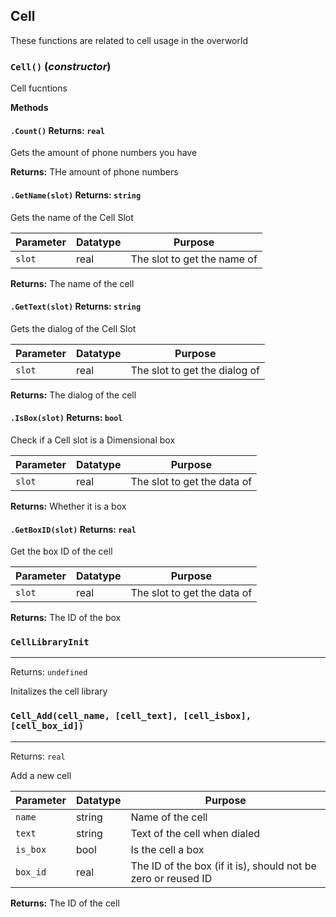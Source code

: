 ## Cell
These functions are related to cell usage in the overworld

### `Cell()` (*constructor*)

Cell fucntions

**Methods**
#### `.Count()` Returns: `real`

Gets the amount of phone numbers you have

**Returns:** THe amount of phone numbers

#### `.GetName(slot)` Returns: `string`

Gets the name of the Cell Slot

| Parameter | Datatype  | Purpose |
|-----------|-----------|---------|
|`slot` |real |The slot to get the name of |

**Returns:** The name of the cell

#### `.GetText(slot)` Returns: `string`

Gets the dialog of the Cell Slot

| Parameter | Datatype  | Purpose |
|-----------|-----------|---------|
|`slot` |real |The slot to get the dialog of |

**Returns:** The dialog of the cell

#### `.IsBox(slot)` Returns: `bool`

Check if a Cell slot is a Dimensional box

| Parameter | Datatype  | Purpose |
|-----------|-----------|---------|
|`slot` |real |The slot to get the data of |

**Returns:** Whether it is a box

#### `.GetBoxID(slot)` Returns: `real`

Get the box ID of the cell

| Parameter | Datatype  | Purpose |
|-----------|-----------|---------|
|`slot` |real |The slot to get the data of |

**Returns:** The ID of the box

### `CellLibraryInit`
---
 Returns: `undefined`

Initalizes the cell library

### `Cell_Add(cell_name, [cell_text], [cell_isbox], [cell_box_id])`
---
 Returns: `real`

Add a new cell

| Parameter | Datatype  | Purpose |
|-----------|-----------|---------|
|`name` |string |Name of the cell |
|`text` |string |Text of the cell when dialed |
|`is_box` |bool |Is the cell a box |
|`box_id` |real |The ID of the box (if it is), should not be zero or reused ID |

**Returns:** The ID of the cell
